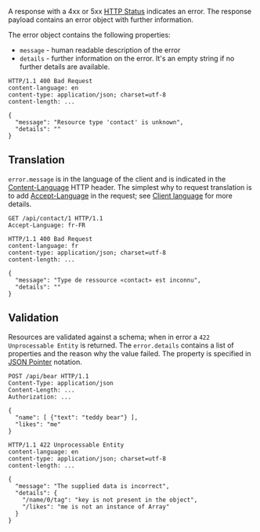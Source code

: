 A response with a 4xx or 5xx [HTTP Status]() indicates an error.  The response payload contains an error object with further information.

The error object contains the following properties:

- `message` - human readable description of the error
- `details` - further information on the error.  It's an empty string if no further details are available.

````HTTP
HTTP/1.1 400 Bad Request
content-language: en
content-type: application/json; charset=utf-8
content-length: ...

{
  "message": "Resource type 'contact' is unknown",
  "details": ""
}
````

## Translation

`error.message` is in the language of the client and is indicated in the [Content-Language](https://www.w3.org/Protocols/rfc2616/rfc2616-sec14.html#sec14.12) HTTP header.  The simplest why to request translation is to add [Accept-Language](https://www.w3.org/Protocols/rfc2616/rfc2616-sec14.html#sec14.4) in the request; see [Client language](./Client-language) for more details.

````HTTP
GET /api/contact/1 HTTP/1.1
Accept-Language: fr-FR
````

````HTTP
HTTP/1.1 400 Bad Request
content-language: fr
content-type: application/json; charset=utf-8
content-length: ...

{
  "message": "Type de ressource «contact» est inconnu",
  "details": ""
}
````

## Validation

Resources are validated against a schema; when in error a `422 Unprocessable Entity` is returned.  The `error.details` contains a list of properties and the reason why the value failed.  The property is specified in [JSON Pointer](https://tools.ietf.org/html/rfc6901) notation.

````HTTP
POST /api/bear HTTP/1.1
Content-Type: application/json
Content-Length: ...
Authorization: ...

{
  "name": [ {"text": "teddy bear"} ],
  "likes": "me"
}
````

````HTTP
HTTP/1.1 422 Unprocessable Entity
content-language: en
content-type: application/json; charset=utf-8
content-length: ...

{
  "message": "The supplied data is incorrect",
  "details": {
    "/name/0/tag": "key is not present in the object",
    "/likes": "me is not an instance of Array"
  }
}
````
